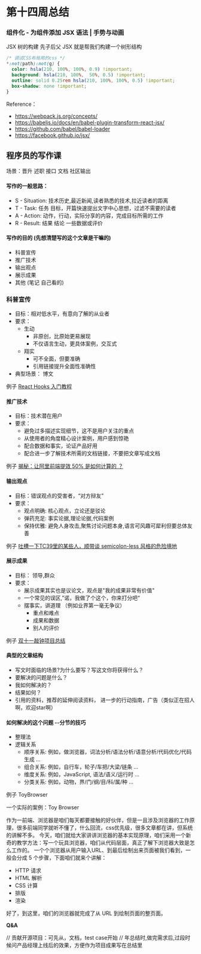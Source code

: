# 第十四周总结


### 组件化 - 为组件添加 JSX 语法 | 手势与动画 

JSX 树的构建 先子后父
JSX 就是帮我们构建一个树形结构


```css
/* 调试CSS布局用的css */
*:not(path):not(g) {
  color: hsla(210, 100%, 100%, 0.9) !important;
  background: hsla(210, 100%,  50%, 0.5) !important;
  outline: solid 0.25rem hsla(210, 100%, 100%, 0.5) !important;
  box-shadow: none !important;
}
```


Reference：
* https://webpack.js.org/concepts/
* https://babeljs.io/docs/en/babel-plugin-transform-react-jsx/
* https://github.com/babel/babel-loader
* https://facebook.github.io/jsx/




## 程序员的写作课

场景：晋升 述职 接口 文档 社区输出

#### 写作的一般思路：
* S - Situation: 技术历史,最近新闻,读者熟悉的技术,拉近读者的距离
* T - Task: 任务 目标，开篇快速提出文字中心思想，过滤不需要的读者
* A - Action: 动作，行动，实际分享的内容，完成目标所需的工作
* R -  Result: 结果 结论 一些数据或评价

#### 写作的目的 (先想清楚写的这个文章是干嘛的)
* 科普宣传
* 推广技术
* 输出观点
* 展示成果
* 其他 (笔记 自己看的)

### 科普宣传
* 目标：相对低水平，有意向了解的从业者
* 要求：
  * 生动
    * 非原创，比原始更易展现
    * 不仅语言生动，更具体案例，交互式
  * 翔实
    * 可不全面，但要准确
    * 引用链接提升全面性准确性
* 典型场景： 博文

例子 [React Hooks 入门教程](http://www.ruanyifeng.com/blog/2019/09/react-hooks.html)


#### 推广技术
* 目标：技术潜在用户
* 要求：
  * 避免过多描述实现细节，这不是用户关注的重点
  * 从使用者的角度精心设计案例，用户感到惊艳
  * 配合数据和事实，论证产品好用
  * 配合进一步了解技术所需的文档链接，不要把文章写成文档

例子 [揭秘：让阿里前端提效 50% 是如何计算的 ？](https://zhuanlan.zhihu.com/p/158066098)


#### 输出观点
* 目标：错误观点的受害者，“对方辩友”
* 要求：
  * 观点明确: 核心观点，立论还是驳论
  * 弹药充足: 事实论据,理论论据,代码案例
  * 保持优雅: 避免人身攻击,聚焦讨论问题本身,语言可风趣可犀利但要总体友善

例子 [吐槽一下TC39里的某些人，顺带谈 semicolon-less 风格的危险境地](https://zhuanlan.zhihu.com/p/34777126)


#### 展示成果
* 目标： 领导,群众
* 要求：
  * 展示成果其实也是议论文，观点是"我的成果非常有价值"
  * 一个常见的误区,”诺，我做了个这个，你来打分吧“
  * 摆事实，讲道理 （例如业界第一毫无争议）
    * 重点和难点
    * 成果和数据
    * 别人的评价

例子 [双十一敲钟项目总结](https://github.com/amfe/article/issues/19)


#### 典型的文章结构
* 写文时面临的场景?为什么要写？写这文你将获得什么？
* 要解决的问题是什么？
* 我如何解决的？
* 结果如何？
* 引用的资料，推荐的延伸阅读资料， 进一步的行动指南，广告（类似正在招人啊，欢迎star啊）


#### 如何解决的这个问题 --分节的技巧
* 整理法
* 逻辑关系
  * 顺序关系: 例如，做浏览器，词法分析/语法分析/语意分析/代码优化/代码生成 ...
  * 组合关系: 例如，自行车，轮子/车把/大梁/链条 ...
  * 维度关系: 例如，JavaScript, 语法/语义/运行时 ...
  * 分类关系: 例如，动物，界/门/纲/目/科/属/种 ...

例子 ToyBrowser

一个实际的案例：Toy Browser

作为一前端、浏览器是咱们每天都要接触的好伙伴，但是一且涉及浏览器的工作原理，很多前端同学就听不懂了，什么回流，css优先级，很多文章都在讲，但系统的讲解不多。
今天，咱们就给大家讲讲浏览器的基本实现原理，咱们采用一个新奇的教学方法：写一个玩具浏览器，咱们从代码层面，真正了解下浏览器大致是怎么工作的。
一个个浏览器从用户输入URL、到最后绘制出来页面被我们看到，一般会分成 5 个步骤，下面咱们就来个讲解：
* HTTP 请求
* HTML 解析
* CSS 计算
* 排版
* 渲染

好了，到这里，咱们的浏览器就完成了从 URL 到绘制页面的整页面。


**Q&A**

// 贡献开源项目：可先从，文档，test case开始
// 年总结时,做完需求后,过段时候问产品经理上线后的效果，方便作为项目成果写在总结里